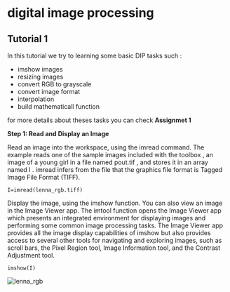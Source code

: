 # digital image processing 
## Tutorial 1
In this tutorial we try to learning some basic DIP tasks such :
- imshow images
- resizing images
- convert RGB to grayscale
- convert image format
- interpolation
- build mathematicall function

for more details about theses tasks you can check **Assignmet 1**

**Step 1: Read and Display an Image**

Read an image into the workspace, using the imread command. 
The example reads one of the sample images included with the toolbox
, an image of a young girl in a file named pout.tif , and stores it in an array named I .
imread infers from the file that the graphics file format is Tagged Image File Format (TIFF).

`I=imread(lenna_rgb.tiff)`

Display the image, using the imshow function. You can also view an image in the Image Viewer app. The imtool function opens the Image Viewer app which presents an integrated environment for displaying images and performing some common image processing tasks. The Image Viewer app provides all the image display capabilities of imshow but also provides access to several other tools for navigating and exploring images, such as scroll bars, the Pixel Region tool, Image Information tool, and the Contrast Adjustment tool.

`imshow(I)`

![lenna_rgb](https://user-images.githubusercontent.com/86122475/122655195-916fd880-d105-11eb-8409-b020d52dce46.png)



